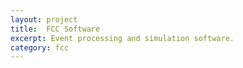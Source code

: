 ```yaml
---
layout: project
title:  FCC Software
excerpt: Event processing and simulation software.
category: fcc
---
```

